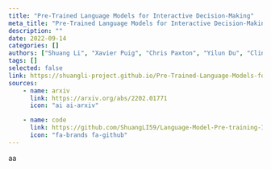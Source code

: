 ```yaml
---
title: "Pre-Trained Language Models for Interactive Decision-Making"
meta_title: "Pre-Trained Language Models for Interactive Decision-Making"
description: ""
date: 2022-09-14
categories: []
authors: ["Shuang Li", "Xavier Puig", "Chris Paxton", "Yilun Du", "Clinton Wang", "Linxi Fan", "Tao Chen", "De-An Huang", "Ekin Akyürek", "Anima Anandkumar", "Jacob Andreas", "Igor Mordatch", "Antonio Torralba", "Yuke Zhu"]
tags: []
selected: false
link: https://shuangli-project.github.io/Pre-Trained-Language-Models-for-Interactive-Decision-Making/
sources:
    - name: arxiv
      link: https://arxiv.org/abs/2202.01771
      icon: "ai ai-arxiv"

    - name: code
      link: https://github.com/ShuangLI59/Language-Model-Pre-training-Improves-Generalization-in-Policy-Learning
      icon: "fa-brands fa-github"
---
```


aa